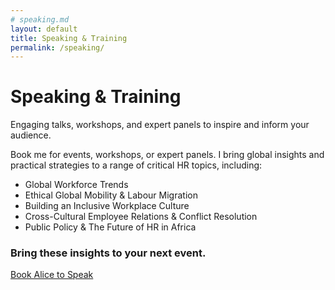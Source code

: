 ```yaml
---
# speaking.md
layout: default
title: Speaking & Training
permalink: /speaking/
---
```


<div class="page-header">
  <h1>Speaking & Training</h1>
  <p class="subtitle">Engaging talks, workshops, and expert panels to inspire
  and inform your audience.</p>
</div>

<div class="content">
  <p>Book me for events, workshops, or expert panels. I bring global insights
  and practical strategies to a range of critical HR topics, including:</p>
  <ul class="speaking-topics">
    <li>Global Workforce Trends</li>
    <li>Ethical Global Mobility & Labour Migration</li>
    <li>Building an Inclusive Workplace Culture</li>
    <li>Cross-Cultural Employee Relations & Conflict Resolution</li>
    <li>Public Policy & The Future of HR in Africa</li>
  </ul>

  <div class="cta-section">
    <h3>Bring these insights to your next event.</h3>
    <a href="/contact/" class="btn btn-primary">Book Alice to Speak</a>
  </div>
</div>
